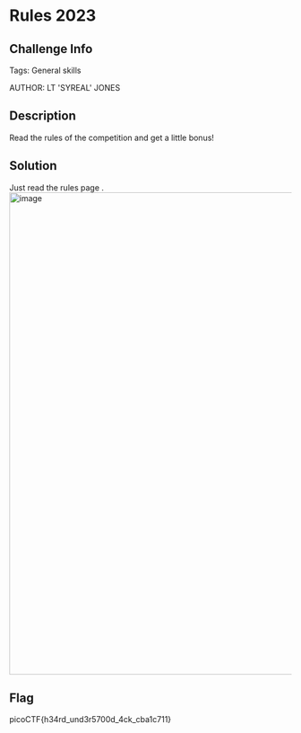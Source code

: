 # Rules 2023

## Challenge Info 
Tags: General skills

AUTHOR: LT 'SYREAL' JONES

## Description
Read the rules of the competition and get a little bonus!

## Solution 
Just read the rules page . 
<img width="859" alt="image" src="https://user-images.githubusercontent.com/66155978/225899152-821d05b2-33bb-4a60-86b6-bc2041ccab59.png">


## Flag 

picoCTF{h34rd_und3r5700d_4ck_cba1c711}
